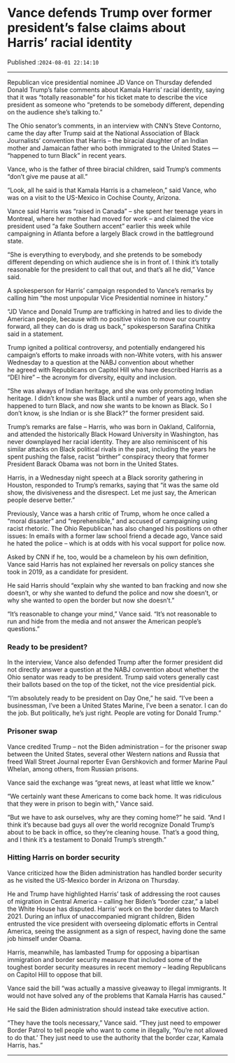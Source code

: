 # Vance defends Trump over former president’s false claims about Harris’ racial identity

Published :`2024-08-01 22:14:10`

---

Republican vice presidential nominee JD Vance on Thursday defended Donald Trump’s false comments about Kamala Harris’ racial identity, saying that it was “totally reasonable” for his ticket mate to describe the vice president as someone who “pretends to be somebody different, depending on the audience she’s talking to.”

The Ohio senator’s comments, in an interview with CNN’s Steve Contorno, came the day after Trump said at the National Association of Black Journalists’ convention that Harris – the biracial daughter of an Indian mother and Jamaican father who both immigrated to the United States — “happened to turn Black” in recent years.

Vance, who is the father of three biracial children, said Trump’s comments “don’t give me pause at all.”

“Look, all he said is that Kamala Harris is a chameleon,” said Vance, who was on a visit to the US-Mexico in Cochise County, Arizona.

Vance said Harris was “raised in Canada” – she spent her teenage years in Montreal, where her mother had moved for work – and claimed the vice president used “a fake Southern accent” earlier this week while campaigning in Atlanta before a largely Black crowd in the battleground state.

“She is everything to everybody, and she pretends to be somebody different depending on which audience she is in front of. I think it’s totally reasonable for the president to call that out, and that’s all he did,” Vance said.

A spokesperson for Harris’ campaign responded to Vance’s remarks by calling him “the most unpopular Vice Presidential nominee in history.”

“JD Vance and Donald Trump are trafficking in hatred and lies to divide the American people, because with no positive vision to move our country forward, all they can do is drag us back,” spokesperson Sarafina Chitika said in a statement.

Trump ignited a political controversy, and potentially endangered his campaign’s efforts to make inroads with non-White voters, with his answer Wednesday to a question at the NABJ convention about whether he agreed with Republicans on Capitol Hill who have described Harris as a “DEI hire” – the acronym for diversity, equity and inclusion.

“She was always of Indian heritage, and she was only promoting Indian heritage. I didn’t know she was Black until a number of years ago, when she happened to turn Black, and now she wants to be known as Black. So I don’t know, is she Indian or is she Black?” the former president said.

Trump’s remarks are false – Harris, who was born in Oakland, California, and attended the historically Black Howard University in Washington, has never downplayed her racial identity. They are also reminiscent of his similar attacks on Black political rivals in the past, including the years he spent pushing the false, racist “birther” conspiracy theory that former President Barack Obama was not born in the United States.

Harris, in a Wednesday night speech at a Black sorority gathering in Houston, responded to Trump’s remarks, saying that “it was the same old show, the divisiveness and the disrespect. Let me just say, the American people deserve better.”

Previously, Vance was a harsh critic of Trump, whom he once called a “moral disaster” and “reprehensible,” and accused of campaigning using racist rhetoric. The Ohio Republican has also changed his positions on other issues: In emails with a former law school friend a decade ago, Vance said he hated the police – which is at odds with his vocal support for police now.

Asked by CNN if he, too, would be a chameleon by his own definition, Vance said Harris has not explained her reversals on policy stances she took in 2019, as a candidate for president.

He said Harris should “explain why she wanted to ban fracking and now she doesn’t, or why she wanted to defund the police and now she doesn’t, or why she wanted to open the border but now she doesn’t.”

“It’s reasonable to change your mind,” Vance said. “It’s not reasonable to run and hide from the media and not answer the American people’s questions.”

### Ready to be president?

In the interview, Vance also defended Trump after the former president did not directly answer a question at the NABJ convention about whether the Ohio senator was ready to be president. Trump said voters generally cast their ballots based on the top of the ticket, not the vice presidential pick.

“I’m absolutely ready to be president on Day One,” he said. “I’ve been a businessman, I’ve been a United States Marine, I’ve been a senator. I can do the job. But politically, he’s just right. People are voting for Donald Trump.”

### Prisoner swap

Vance credited Trump – not the Biden administration – for the prisoner swap between the United States, several other Western nations and Russia that freed Wall Street Journal reporter Evan Gershkovich and former Marine Paul Whelan, among others, from Russian prisons.

Vance said the exchange was “great news, at least what little we know.”

“We certainly want these Americans to come back home. It was ridiculous that they were in prison to begin with,” Vance said.

“But we have to ask ourselves, why are they coming home?” he said. “And I think it’s because bad guys all over the world recognize Donald Trump’s about to be back in office, so they’re cleaning house. That’s a good thing, and I think it’s a testament to Donald Trump’s strength.”

### Hitting Harris on border security

Vance criticized how the Biden administration has handled border security as he visited the US-Mexico border in Arizona on Thursday.

He and Trump have highlighted Harris’ task of addressing the root causes of migration in Central America – calling her Biden’s “border czar,” a label the White House has disputed. Harris’ work on the border dates to March 2021. During an influx of unaccompanied migrant children, Biden entrusted the vice president with overseeing diplomatic efforts in Central America, seeing the assignment as a sign of respect, having done the same job himself under Obama.

Harris, meanwhile, has lambasted Trump for opposing a bipartisan immigration and border security measure that included some of the toughest border security measures in recent memory – leading Republicans on Capitol Hill to oppose that bill.

Vance said the bill “was actually a massive giveaway to illegal immigrants. It would not have solved any of the problems that Kamala Harris has caused.”

He said the Biden administration should instead take executive action.

“They have the tools necessary,” Vance said. “They just need to empower Border Patrol to tell people who want to come in illegally, ‘You’re not allowed to do that.’ They just need to use the authority that the border czar, Kamala Harris, has.”

---

